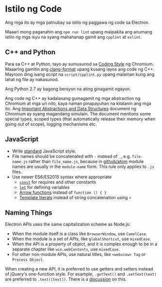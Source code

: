 # Istilo ng Code

Ang mga ito ay mga patnubay sa istilo ng paggawa ng code sa Electron.

Maaari mong paganahin ang `npm run lint` upang maipakita ang anumang istilo ng mga isyu na syang mahahanap gamit ang `cpplint` at `eslint`.

## C++ and Python

Para sa C++ at Python, tayo ay sumusunod sa [Coding Style](https://www.chromium.org/developers/coding-style) ng Chromium. Maaaring gamitin ang [clang-format](clang-format.md) upang kusang iayos ang code ng C++. Mayroon ding isang script na `script/cpplint.py` upang malaman kung ang lahat ng file ay nakasunod.

Ang Python 2.7 ay bagong bersyon na ating ginagamit ngayon.

Ang code ng C++ ay kadalasang gumagamit ng mga abstraction ng Chromium at mga uri nito, kaya naman pinapayuhan na kilalanin ang mga ito. Ang [Important Abstractions and Data Structures](https://www.chromium.org/developers/coding-style/important-abstractions-and-data-structures) document ng Chromium ay syang magandang simulain. The document mentions some special types, scoped types (that automatically release their memory when going out of scope), logging mechanisms etc.

## JavaScript

* Write [standard](https://npm.im/standard) JavaScript style.
* File names should be concatenated with `-` instead of `_`, e.g. `file-name.js` rather than `file_name.js`, because in [github/atom](https://github.com/github/atom) module names are usually in the `module-name` form. This rule only applies to `.js` files.
* Use newer ES6/ES2015 syntax where appropriate 
  * [`const`](https://developer.mozilla.org/en-US/docs/Web/JavaScript/Reference/Statements/const) for requires and other constants
  * [`let`](https://developer.mozilla.org/en-US/docs/Web/JavaScript/Reference/Statements/let) for defining variables
  * [Arrow functions](https://developer.mozilla.org/en-US/docs/Web/JavaScript/Reference/Functions/Arrow_functions) instead of `function () { }`
  * [Template literals](https://developer.mozilla.org/en-US/docs/Web/JavaScript/Reference/Template_literals) instead of string concatenation using `+`

## Naming Things

Electron APIs uses the same capitalization scheme as Node.js:

* When the module itself is a class like `BrowserWindow`, use `CamelCase`.
* When the module is a set of APIs, like `globalShortcut`, use `mixedCase`.
* When the API is a property of object, and it is complex enough to be in a separate chapter like `win.webContents`, use `mixedCase`.
* For other non-module APIs, use natural titles, like `<webview> Tag` or `Process Object`.

When creating a new API, it is preferred to use getters and setters instead of jQuery's one-function style. For example, `.getText()` and `.setText(text)` are preferred to `.text([text])`. There is a [discussion](https://github.com/electron/electron/issues/46) on this.